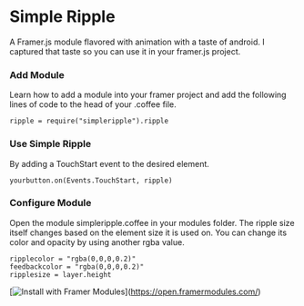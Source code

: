 # Simple Ripple

A Framer.js module flavored with animation with a taste of android. I captured that taste so you can use it in your framer.js project.

### Add Module
Learn how to add a module into your framer project and add the following lines of code to the head of your .coffee file.

```
ripple = require("simpleripple").ripple
```
### Use Simple Ripple
By adding a TouchStart event to the desired element.

```
yourbutton.on(Events.TouchStart, ripple)
```

### Configure Module
Open the module simpleripple.coffee in your modules folder. The ripple size itself changes based on the element size it is used on. You can change its color and opacity by using another rgba value.

```
ripplecolor = "rgba(0,0,0,0.2)"
feedbackcolor = "rgba(0,0,0,0.2)"
ripplesize = layer.height
```

[![Install with Framer Modules](https://www.framermodules.com/assets/badge.png)](https://open.framermodules.com/<Simple Ripple>)
